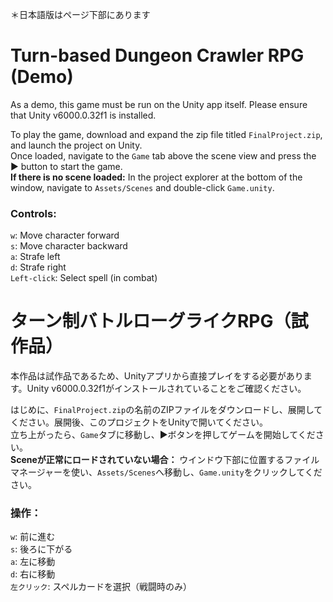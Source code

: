＊日本語版はページ下部にあります

# Turn-based Dungeon Crawler RPG (Demo)
As a demo, this game must be run on the Unity app itself. Please ensure that Unity v6000.0.32f1 is installed.

To play the game, download and expand the zip file titled `FinalProject.zip`, and launch the project on Unity.\
Once loaded, navigate to the `Game` tab above the scene view and press the ▶ button to start the game.\
**If there is no scene loaded:** In the project explorer at the bottom of the window, navigate to `Assets/Scenes` and double-click `Game.unity`.

### Controls:
`w`: Move character forward\
`s`: Move character backward\
`a`: Strafe left\
`d`: Strafe right\
`Left-click`: Select spell (in combat)


# ターン制バトルローグライクRPG（試作品）
本作品は試作品であるため、Unityアプリから直接プレイをする必要があります。Unity v6000.0.32f1がインストールされていることをご確認ください。

はじめに、`FinalProject.zip`の名前のZIPファイルをダウンロードし、展開してください。展開後、このプロジェクトをUnityで開いてください。\
立ち上がったら、`Game`タブに移動し、▶ボタンを押してゲームを開始してください。\
**Sceneが正常にロードされていない場合：** ウインドウ下部に位置するファイルマネージャーを使い、`Assets/Scenes`へ移動し、`Game.unity`をクリックしてください。

### 操作：
`w`: 前に進む\
`s`: 後ろに下がる\
`a`: 左に移動\
`d`: 右に移動\
`左クリック`: スペルカードを選択（戦闘時のみ）
